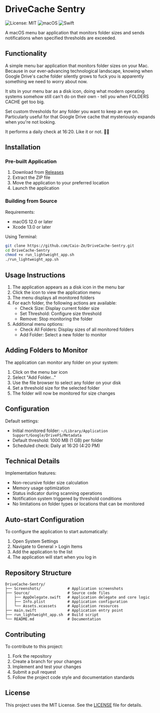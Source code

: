 # DriveCache Sentry

![License: MIT](https://img.shields.io/badge/License-MIT-green.svg)
![macOS](https://img.shields.io/badge/macOS-12.0%2B-blue)
![Swift](https://img.shields.io/badge/Swift-5.0-orange)

A macOS menu bar application that monitors folder sizes and sends notifications when specified thresholds are exceeded.

## Functionality

A simple menu bar application that monitors folder sizes on your Mac. Because in our ever-advancing technological landscape, knowing when Google Drive's cache folder silently grows to fuck you is apparently something we need to worry about now.

It sits in your menu bar as a disk icon, doing what modern operating systems somehow still can't do on their own - tell you when FOLDERS CACHE get too big.

Set custom thresholds for any folder you want to keep an eye on. Particularly useful for that Google Drive cache that mysteriously expands when you're not looking.

It performs a daily check at 16:20. Like it or not. 🏳️‍🌈

## Installation

### Pre-built Application

1. Download from [Releases](https://github.com/Caio-Ze/DriveCache-Sentry/releases)
2. Extract the ZIP file
3. Move the application to your preferred location
4. Launch the application

### Building from Source

Requirements:
- macOS 12.0 or later
- Xcode 13.0 or later

Using Terminal:
```bash
git clone https://github.com/Caio-Ze/DriveCache-Sentry.git
cd DriveCache-Sentry
chmod +x run_lightweight_app.sh
./run_lightweight_app.sh
```

## Usage Instructions

1. The application appears as a disk icon in the menu bar
2. Click the icon to view the application menu
3. The menu displays all monitored folders
4. For each folder, the following actions are available:
   - Check Size: Display current folder size
   - Set Threshold: Configure size threshold
   - Remove: Stop monitoring the folder
5. Additional menu options:
   - Check All Folders: Display sizes of all monitored folders
   - Add Folder: Select a new folder to monitor
   
## Adding Folders to Monitor

The application can monitor any folder on your system:
1. Click on the menu bar icon
2. Select "Add Folder..."
3. Use the file browser to select any folder on your disk
4. Set a threshold size for the selected folder
5. The folder will now be monitored for size changes

## Configuration

Default settings:
- Initial monitored folder: `~/Library/Application Support/Google/DriveFS/Metadata`
- Default threshold: 1000 MB (1 GB) per folder
- Scheduled check: Daily at 16:20 (4:20 PM)

## Technical Details

Implementation features:
- Non-recursive folder size calculation
- Memory usage optimization
- Status indicator during scanning operations
- Notification system triggered by threshold conditions
- No limitations on folder types or locations that can be monitored

## Auto-start Configuration

To configure the application to start automatically:

1. Open System Settings
2. Navigate to General > Login Items
3. Add the application to the list
4. The application will start when you log in

## Repository Structure

```
DriveCache-Sentry/
├── Screenshots/            # Application screenshots
├── Source/                 # Source code files
│   ├── AppDelegate.swift   # Application delegate and core logic
│   ├── Info.plist          # Application configuration
│   └── Assets.xcassets     # Application resources
├── main.swift              # Application entry point
├── run_lightweight_app.sh  # Build script
└── README.md               # Documentation
```

## Contributing

To contribute to this project:

1. Fork the repository
2. Create a branch for your changes
3. Implement and test your changes
4. Submit a pull request
5. Follow the project code style and documentation standards

## License

This project uses the MIT License. See the [LICENSE](LICENSE) file for details. 